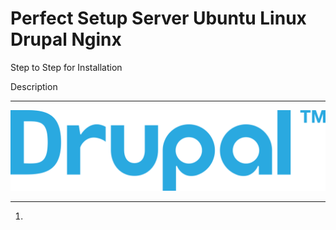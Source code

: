 # Perfect Setup Server Ubuntu Linux Drupal Nginx

Step to Step for Installation

Description 

---

![](assets/20220412_180731_cdnlogo.com_drupal.svg)

---



1.
